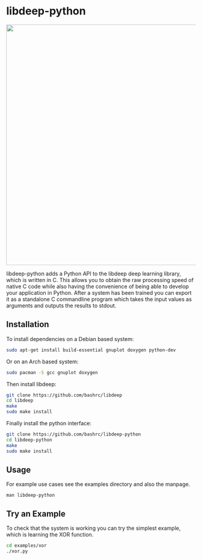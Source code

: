 # libdeep-python

<img src="https://github.com/bashrc/libdeep-python/blob/master/img/trainingexample.jpg?raw=true" width=640/>

libdeep-python adds a Python API to the libdeep deep learning library, which is written in C. This allows you to obtain the raw processing speed of native C code while also having the convenience of being able to develop your application in Python. After a system has been trained you can export it as a standalone C commandline program which takes the input values as arguments and outputs the results to stdout.

Installation
------------

To install dependencies on a Debian based system:

``` bash
sudo apt-get install build-essential gnuplot doxygen python-dev
```

Or on an Arch based system:

``` bash
sudo pacman -S gcc gnuplot doxygen
```

Then install libdeep:

``` bash
git clone https://github.com/bashrc/libdeep
cd libdeep
make
sudo make install
```

Finally install the python interface:

``` bash
git clone https://github.com/bashrc/libdeep-python
cd libdeep-python
make
sudo make install
```

Usage
-----

For example use cases see the examples directory and also the manpage.

    man libdeep-python

Try an Example
--------------

To check that the system is working you can try the simplest example, which is learning the XOR function.

``` bash
cd examples/xor
./xor.py
```
